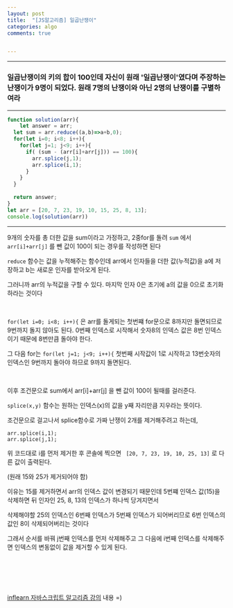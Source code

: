 ```yaml
---
layout: post
title:  "[JS알고리즘] 일곱난쟁이"
categories: algo 
comments: true


---
```






---

### 일곱난쟁이의 키의 합이 100인데 자신이 원래 '일곱난쟁이'였다며 주장하는 난쟁이가 9명이 되었다. 원래 7명의 난쟁이와 아닌 2명의 난쟁이를 구별하여라

---

~~~javascript
function solution(arr){
	let answer = arr;
  let sum = arr.reduce((a,b)=>a+b,0);
  for(let i=0; i<8; i++){
    for(let j=1; j<9; i++){
      if( (sum - (arr[i]+arr[j])) == 100){
        arr.splice(j,1);
        arr.splice(i,1);
      }
    }
  }
  
  return answer;
}
let arr = [20, 7, 23, 19, 10, 15, 25, 8, 13];
console.log(solution(arr))
~~~





---

9개의 숫자를 총 더한 값을 sum이라고 가정하고, 2중for를 돌려 `sum` 에서 `arr[i]+arr[j]` 를 뺀 값이 100이 되는 경우를 작성하면 된다

`reduce` 함수는 값을 누적해주는 함수인데 arr에서 인자들을 더한 값(누적값)을 a에 저장하고 b는 새로운 인자를 받아오게 된다.

그러니까 arr의 누적값을 구할 수 있다. 마지막 인자 0은 초기에 a의 값을 0으로 초기화 하라는 것이다

<br>

`for(let i=0; i<8; i++){` 은 arr를 돌게되는 첫번쨰 for문으로 8까지만 돌면되므로 9번까지 돌지 않아도 된다. 0번째 인덱스로 시작해서 숫자8의 인덱스 값은 8번 인덱스이기 때문에 8번만큼 돌아야 한다.

그 다음 for는 `for(let j=1; j<9; i++){` 첫번째 시작값이 1로 시작하고 13번숫자의 인덱스인 9번까지 돌아야 하므로 9까지 돌면된다.

<br>

이후 조건문으로 sum에서 arr[i]+arr[j] 을 뺀 값이 100이 될때를 걸러준다.

`splice(x,y)` 함수는 원하는 인덱스(x)의 값을 y째 자리만큼 지우라는 뜻이다.

조건문으로 걸고나서 splice함수로 가짜 난쟁이 2개를 제거해주려고 하는데, 

~~~
arr.splice(i,1);
arr.splice(j,1);
~~~

위 코드대로 i를 먼저 제거한 후 콘솔에 찍으면 ` [20, 7, 23, 19, 10, 25, 13]` 로 다른 값이 출력된다.

(원래 15와 25가 제거되어야 함)

이유는 15를 제거하면서 arr의 인덱스 값이 변경되기 때문인데 5번쨰 인덱스 값(15)을 삭제하면 뒤 인자인 25, 8, 13의 인덱스가 하나씩 당겨지면서

삭제해야할 25의 인덱스인 6번째 인덱스가 5번째 인덱스가 되어버리므로 6번 인덱스의 값인 8이 삭제되어버리는 것이다 

그래서 순서를 바꿔 j번째 인덱스를 먼저 삭제해주고 그 다음에 i번째 인덱스를 삭제해주면 인덱스의 변동없이 값을 제거할 수 있게 된다.

<br>



<br> 





<br>

<br>

[inflearn 자바스크립트 알고리즘 강의](https://www.inflearn.com/course/%EC%9E%90%EB%B0%94%EC%8A%A4%ED%81%AC%EB%A6%BD%ED%8A%B8-%EC%95%8C%EA%B3%A0%EB%A6%AC%EC%A6%98-%EB%AC%B8%EC%A0%9C%ED%92%80%EC%9D%B4/dashboard) 내용 =)